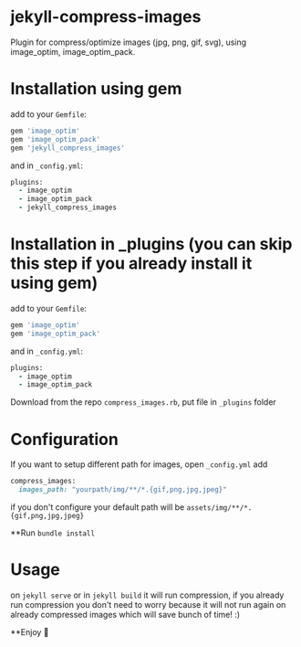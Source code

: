 # jekyll-compress-images

Plugin for compress/optimize images (jpg, png, gif, svg), using image_optim, image_optim_pack. 

# Installation using gem

add to your `Gemfile`:

```ruby
gem 'image_optim'
gem 'image_optim_pack'
gem 'jekyll_compress_images'
```

and in `_config.yml`:

```ruby
plugins:
  - image_optim
  - image_optim_pack
  - jekyll_compress_images
```

# Installation in _plugins (you can skip this step if you already install it using gem)

add to your `Gemfile`:

```ruby
gem 'image_optim'
gem 'image_optim_pack'
```

and in `_config.yml`:

```ruby
plugins:
  - image_optim
  - image_optim_pack
```
Download from the repo `compress_images.rb`, put file in `_plugins` folder

# Configuration

If you want to setup different path for images, open `_config.yml` add

```ruby
compress_images:
  images_path: "yourpath/img/**/*.{gif,png,jpg,jpeg}"
```  

if you don't configure your default path will be `assets/img/**/*.{gif,png,jpg,jpeg}`

**Run `bundle install`

# Usage

on  `jekyll serve` or in `jekyll build` it will run compression, if you already run compression you don't need to worry because it will not run again on already compressed images which will save bunch of time! :)

**Enjoy 🎉
